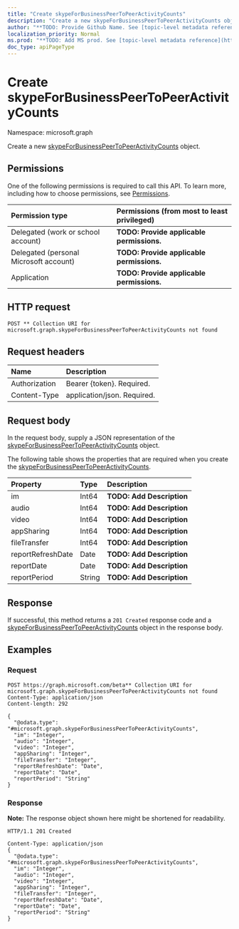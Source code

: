 ```yaml
---
title: "Create skypeForBusinessPeerToPeerActivityCounts"
description: "Create a new skypeForBusinessPeerToPeerActivityCounts object."
author: "**TODO: Provide Github Name. See [topic-level metadata reference](https://msgo.azurewebsites.net/add/document/guidelines/metadata.html#topic-level-metadata)**"
localization_priority: Normal
ms.prod: "**TODO: Add MS prod. See [topic-level metadata reference](https://msgo.azurewebsites.net/add/document/guidelines/metadata.html#topic-level-metadata)**"
doc_type: apiPageType
---
```


# Create skypeForBusinessPeerToPeerActivityCounts
Namespace: microsoft.graph

Create a new [skypeForBusinessPeerToPeerActivityCounts](../resources/skypeforbusinesspeertopeeractivitycounts.md) object.

## Permissions
One of the following permissions is required to call this API. To learn more, including how to choose permissions, see [Permissions](/graph/permissions-reference).

|Permission type|Permissions (from most to least privileged)|
|:---|:---|
|Delegated (work or school account)|**TODO: Provide applicable permissions.**|
|Delegated (personal Microsoft account)|**TODO: Provide applicable permissions.**|
|Application|**TODO: Provide applicable permissions.**|

## HTTP request

<!-- {
  "blockType": "ignored"
}
-->
``` http
POST ** Collection URI for microsoft.graph.skypeForBusinessPeerToPeerActivityCounts not found
```

## Request headers
|Name|Description|
|:---|:---|
|Authorization|Bearer {token}. Required.|
|Content-Type|application/json. Required.|

## Request body
In the request body, supply a JSON representation of the [skypeForBusinessPeerToPeerActivityCounts](../resources/skypeforbusinesspeertopeeractivitycounts.md) object.

The following table shows the properties that are required when you create the [skypeForBusinessPeerToPeerActivityCounts](../resources/skypeforbusinesspeertopeeractivitycounts.md).

|Property|Type|Description|
|:---|:---|:---|
|im|Int64|**TODO: Add Description**|
|audio|Int64|**TODO: Add Description**|
|video|Int64|**TODO: Add Description**|
|appSharing|Int64|**TODO: Add Description**|
|fileTransfer|Int64|**TODO: Add Description**|
|reportRefreshDate|Date|**TODO: Add Description**|
|reportDate|Date|**TODO: Add Description**|
|reportPeriod|String|**TODO: Add Description**|



## Response

If successful, this method returns a `201 Created` response code and a [skypeForBusinessPeerToPeerActivityCounts](../resources/skypeforbusinesspeertopeeractivitycounts.md) object in the response body.

## Examples

### Request
<!-- {
  "blockType": "request",
  "name": "create_skypeforbusinesspeertopeeractivitycounts_from_"
}
-->
``` http
POST https://graph.microsoft.com/beta** Collection URI for microsoft.graph.skypeForBusinessPeerToPeerActivityCounts not found
Content-Type: application/json
Content-length: 292

{
  "@odata.type": "#microsoft.graph.skypeForBusinessPeerToPeerActivityCounts",
  "im": "Integer",
  "audio": "Integer",
  "video": "Integer",
  "appSharing": "Integer",
  "fileTransfer": "Integer",
  "reportRefreshDate": "Date",
  "reportDate": "Date",
  "reportPeriod": "String"
}
```


### Response
**Note:** The response object shown here might be shortened for readability.
<!-- {
  "blockType": "response",
  "truncated": true,
  "@odata.type": "microsoft.graph.skypeForBusinessPeerToPeerActivityCounts"
}
-->
``` http
HTTP/1.1 201 Created

Content-Type: application/json
{
  "@odata.type": "#microsoft.graph.skypeForBusinessPeerToPeerActivityCounts",
  "im": "Integer",
  "audio": "Integer",
  "video": "Integer",
  "appSharing": "Integer",
  "fileTransfer": "Integer",
  "reportRefreshDate": "Date",
  "reportDate": "Date",
  "reportPeriod": "String"
}
```

